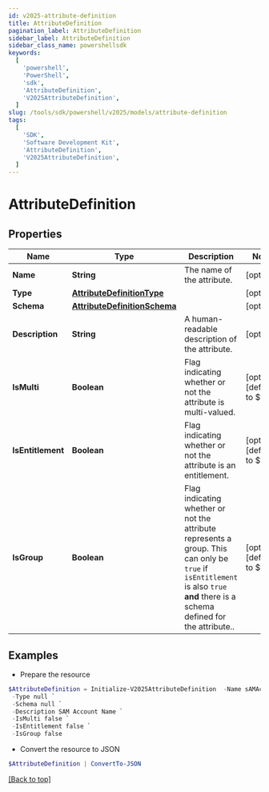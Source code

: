 ```yaml
---
id: v2025-attribute-definition
title: AttributeDefinition
pagination_label: AttributeDefinition
sidebar_label: AttributeDefinition
sidebar_class_name: powershellsdk
keywords:
  [
    'powershell',
    'PowerShell',
    'sdk',
    'AttributeDefinition',
    'V2025AttributeDefinition',
  ]
slug: /tools/sdk/powershell/v2025/models/attribute-definition
tags:
  [
    'SDK',
    'Software Development Kit',
    'AttributeDefinition',
    'V2025AttributeDefinition',
  ]
---
```


# AttributeDefinition

## Properties

| Name | Type | Description | Notes |
| --- | --- | --- | --- |
| **Name** | **String** | The name of the attribute. | [optional] |
| **Type** | [**AttributeDefinitionType**](attribute-definition-type) |  | [optional] |
| **Schema** | [**AttributeDefinitionSchema**](attribute-definition-schema) |  | [optional] |
| **Description** | **String** | A human-readable description of the attribute. | [optional] |
| **IsMulti** | **Boolean** | Flag indicating whether or not the attribute is multi-valued. | [optional] [default to $false] |
| **IsEntitlement** | **Boolean** | Flag indicating whether or not the attribute is an entitlement. | [optional] [default to $false] |
| **IsGroup** | **Boolean** | Flag indicating whether or not the attribute represents a group. This can only be `true` if `isEntitlement` is also `true` **and** there is a schema defined for the attribute.. | [optional] [default to $false] |

## Examples

- Prepare the resource

```powershell
$AttributeDefinition = Initialize-V2025AttributeDefinition  -Name sAMAccountName `
 -Type null `
 -Schema null `
 -Description SAM Account Name `
 -IsMulti false `
 -IsEntitlement false `
 -IsGroup false
```

- Convert the resource to JSON

```powershell
$AttributeDefinition | ConvertTo-JSON
```

[[Back to top]](#)

